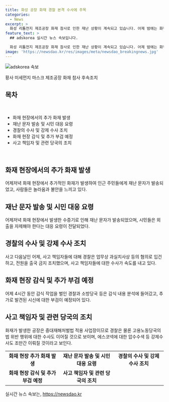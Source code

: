 ```yaml
---
title: 화성 공장 화재 경찰 본격 수사에 주목
categories:
  - News
excerpt: >
  화성 리튬전지 제조공장 화재 참사로 인한 재난 상황이 계속되고 있습니다. 어제 밤에는 화학반응으로 인한 수증기가 피어오르며 사망자와 부상자를 낸 참사의 대단한 임팩트가 지속되고 있습니다. 경찰은 현장에서 강제수사에 들어가고 있으며, 사고 책임자들도 형사입건되었습니다. 또한, 화재 현장에서 추가로 발견된 시신에 대한 부검이 예정되어 있습니다. 이러한 상황에서 검찰은 화재 피해자와 유가족을 돕기 위한 범죄피해자 지원팀을 구성하고 있습니다. #화성화재 #재난문자 #합동감식
feature_text: >
  ## adskorea 실시간 뉴스 속보입니다.

  화성 리튬전지 제조공장 화재 참사로 인한 재난 상황이 계속되고 있습니다. 어제 밤에는 화학반응으로 인한 수증기가 피어오르며 사망자와 부상자를 낸 참사의 대단한 임팩트가 지속되고 있습니다. 경찰은 현장에서 강제수사에 들어가고 있으며, 사고 책임자들도 형사입건되었습니다. 또한, 화재 현장에서 추가로 발견된 시신에 대한 부검이 예정되어 있습니다. 이러한 상황에서 검찰은 화재 피해자와 유가족을 돕기 위한 범죄피해자 지원팀을 구성하고 있습니다. #화성화재 #재난문자 #합동감식
image: 'https://newsdao.kr/res/images/meta/newsdao_breakingnews.jpg'
---
```


<p><img src="https://newsdao.kr/res/images/meta/newsdao_breakingnews.jpg" alt="adskorea 속보" /></p>

<p>황사 미세먼지 마스크 제조공장 화재 참사 후속조치</p>

<h2 data-ke-size="size26">목차</h2>

<p data-ke-size="size16">&nbsp;</p>

<ul>
    <li>화재 현장에서의 추가 화재 발생</li>
    <li>재난 문자 발송 및 시민 대응 요령</li>
    <li>경찰의 수사 및 강제 수사 조치</li>
    <li>화재 현장 감식 및 추가 부검 예정</li>
    <li>사고 책임자 및 관련 당국의 조치</li>
</ul>

<p data-ke-size="size16">&nbsp;</p>

<h2 data-ke-size="size24">화재 현장에서의 추가 화재 발생</h2>

<p data-ke-size="size16">어제저녁 화재 현장에서 추가적인 화재가 발생하여 인근 주민들에게 재난 문자가 발송되었고, 사람들은 놀라움과 불안을 느끼고 있다.</p>

<h2 data-ke-size="size24">재난 문자 발송 및 시민 대응 요령</h2>

<p data-ke-size="size16">어제저녁 화재 현장에서 발생한 수증기로 인해 재난 문자가 발송되었으며, 시민들은 외출을 자제해야 한다는 대응 요령이 전달되었다.</p>

<h2 data-ke-size="size24">경찰의 수사 및 강제 수사 조치</h2>

<p data-ke-size="size16">사고 다음날인 어제, 사고 책임자들에 대해 경찰은 업무상 과실치사상 등의 혐의로 입건하고, 전원을 출국 금지 조치했으며, 사고 책임자들에 대한 수사가 속도를 내고 있다.</p>

<h2 data-ke-size="size24">화재 현장 감식 및 추가 부검 예정</h2>

<p data-ke-size="size16">어제 4시간 동안 감식 작업을 벌인 경찰과 소방당국 등은 감식 내용 분석에 들어갔고, 추가로 발견된 시신에 대한 부검이 예정되어 있다.</p>

<h2 data-ke-size="size24">사고 책임자 및 관련 당국의 조치</h2>

<p data-ke-size="size16">화재가 발생한 공장은 중대재해처벌법 적용 사업장이므로 경찰은 물론 고용노동당국의 법 위반 행위에 대한 수사도 이어질 것으로 보이며, 에스코넥에 대한 압수수색 등 강제수사도 조만간 이뤄질 것이라고 보인다.</p>

<p data-ke-size="size16"></p>

<table>
    <tbody>
        <tr>
            <td style="text-align: center; height: 17px;"><b>화재 현장 추가 화재 발생</b></td>
            <td style="text-align: center; height: 17px;"><b>재난 문자 발송 및 시민 대응 요령</b></td>
            <td style="text-align: center; height: 17px;"><b>경찰의 수사 및 강제 수사 조치</b></td>
        </tr>
        <tr>
            <td style="text-align: center; height: 17px;"><b>화재 현장 감식 및 추가 부검 예정</b></td>
            <td style="text-align: center; height: 17px;"><b>사고 책임자 및 관련 당국의 조치</b></td>
            <td style="text-align: center; height: 17px;"><b></b></td>
        </tr>
    </tbody>
</table>

<p data-ke-size="size16"></p>
실시간 뉴스 속보는, <a href="https://newsdao.kr" rel="dofollow">https://newsdao.kr</a>


